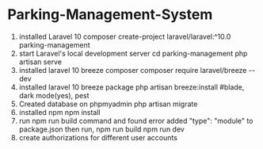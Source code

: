 # Parking-Management-System
01) installed Laravel 10
        composer create-project laravel/laravel:^10.0 parking-management
02) start Laravel's local development server 
        cd parking-management
        php artisan serve
03) installed laravel 10 breeze composer
        composer require laravel/breeze --dev
04) installed laravel 10 breeze package
        php artisan breeze:install
        #blade, dark mode(yes), pest
05) Created database on phpmyadmin
        php artisan migrate
06) installed npm
        npm install
07) run npm run build command and found error
        added "type": "module" to package.json
        then run,
                npm run build
        npm run dev
08) create authorizations for different user accounts